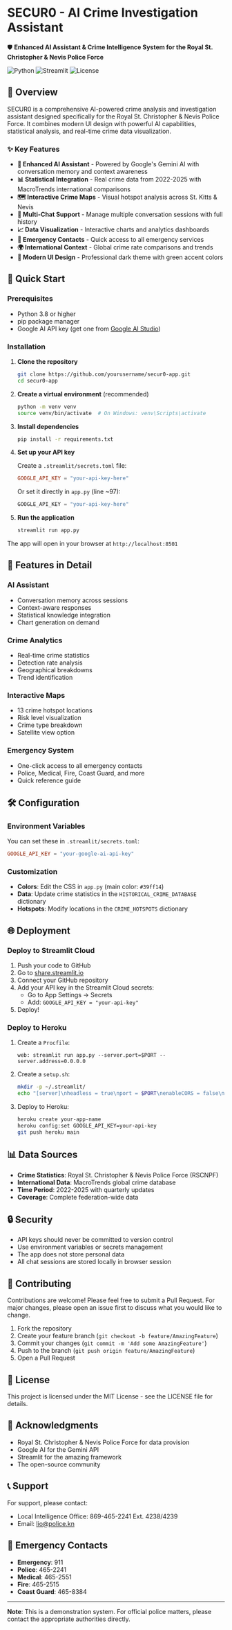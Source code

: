 # SECUR0 - AI Crime Investigation Assistant

🛡️ **Enhanced AI Assistant & Crime Intelligence System for the Royal St. Christopher & Nevis Police Force**

![Python](https://img.shields.io/badge/python-3.8+-blue.svg)
![Streamlit](https://img.shields.io/badge/streamlit-1.28.0+-red.svg)
![License](https://img.shields.io/badge/license-MIT-green.svg)

## 🌟 Overview

SECUR0 is a comprehensive AI-powered crime analysis and investigation assistant designed specifically for the Royal St. Christopher & Nevis Police Force. It combines modern UI design with powerful AI capabilities, statistical analysis, and real-time crime data visualization.

### ✨ Key Features

- **🧠 Enhanced AI Assistant** - Powered by Google's Gemini AI with conversation memory and context awareness
- **📊 Statistical Integration** - Real crime data from 2022-2025 with MacroTrends international comparisons
- **🗺️ Interactive Crime Maps** - Visual hotspot analysis across St. Kitts & Nevis
- **💬 Multi-Chat Support** - Manage multiple conversation sessions with full history
- **📈 Data Visualization** - Interactive charts and analytics dashboards
- **🚨 Emergency Contacts** - Quick access to all emergency services
- **🌍 International Context** - Global crime rate comparisons and trends
- **🎨 Modern UI Design** - Professional dark theme with green accent colors

## 🚀 Quick Start

### Prerequisites

- Python 3.8 or higher
- pip package manager
- Google AI API key (get one from [Google AI Studio](https://makersuite.google.com/app/apikey))

### Installation

1. **Clone the repository**
   ```bash
   git clone https://github.com/yourusername/secur0-app.git
   cd secur0-app
   ```

2. **Create a virtual environment** (recommended)
   ```bash
   python -m venv venv
   source venv/bin/activate  # On Windows: venv\Scripts\activate
   ```

3. **Install dependencies**
   ```bash
   pip install -r requirements.txt
   ```

4. **Set up your API key**
   
   Create a `.streamlit/secrets.toml` file:
   ```toml
   GOOGLE_API_KEY = "your-api-key-here"
   ```
   
   Or set it directly in `app.py` (line ~97):
   ```python
   GOOGLE_API_KEY = "your-api-key-here"
   ```

5. **Run the application**
   ```bash
   streamlit run app.py
   ```

The app will open in your browser at `http://localhost:8501`

## 📱 Features in Detail

### AI Assistant
- Conversation memory across sessions
- Context-aware responses
- Statistical knowledge integration
- Chart generation on demand

### Crime Analytics
- Real-time crime statistics
- Detection rate analysis
- Geographical breakdowns
- Trend identification

### Interactive Maps
- 13 crime hotspot locations
- Risk level visualization
- Crime type breakdown
- Satellite view option

### Emergency System
- One-click access to all emergency contacts
- Police, Medical, Fire, Coast Guard, and more
- Quick reference guide

## 🛠️ Configuration

### Environment Variables
You can set these in `.streamlit/secrets.toml`:

```toml
GOOGLE_API_KEY = "your-google-ai-api-key"
```

### Customization
- **Colors**: Edit the CSS in `app.py` (main color: `#39ff14`)
- **Data**: Update crime statistics in the `HISTORICAL_CRIME_DATABASE` dictionary
- **Hotspots**: Modify locations in the `CRIME_HOTSPOTS` dictionary

## 🌐 Deployment

### Deploy to Streamlit Cloud

1. Push your code to GitHub
2. Go to [share.streamlit.io](https://share.streamlit.io)
3. Connect your GitHub repository
4. Add your API key in the Streamlit Cloud secrets:
   - Go to App Settings → Secrets
   - Add: `GOOGLE_API_KEY = "your-api-key"`
5. Deploy!

### Deploy to Heroku

1. Create a `Procfile`:
   ```
   web: streamlit run app.py --server.port=$PORT --server.address=0.0.0.0
   ```

2. Create a `setup.sh`:
   ```bash
   mkdir -p ~/.streamlit/
   echo "[server]\nheadless = true\nport = $PORT\nenableCORS = false\n" > ~/.streamlit/config.toml
   ```

3. Deploy to Heroku:
   ```bash
   heroku create your-app-name
   heroku config:set GOOGLE_API_KEY=your-api-key
   git push heroku main
   ```

## 📊 Data Sources

- **Crime Statistics**: Royal St. Christopher & Nevis Police Force (RSCNPF)
- **International Data**: MacroTrends global crime database
- **Time Period**: 2022-2025 with quarterly updates
- **Coverage**: Complete federation-wide data

## 🔒 Security

- API keys should never be committed to version control
- Use environment variables or secrets management
- The app does not store personal data
- All chat sessions are stored locally in browser session

## 🤝 Contributing

Contributions are welcome! Please feel free to submit a Pull Request. For major changes, please open an issue first to discuss what you would like to change.

1. Fork the repository
2. Create your feature branch (`git checkout -b feature/AmazingFeature`)
3. Commit your changes (`git commit -m 'Add some AmazingFeature'`)
4. Push to the branch (`git push origin feature/AmazingFeature`)
5. Open a Pull Request

## 📝 License

This project is licensed under the MIT License - see the LICENSE file for details.

## 👏 Acknowledgments

- Royal St. Christopher & Nevis Police Force for data provision
- Google AI for the Gemini API
- Streamlit for the amazing framework
- The open-source community

## 📞 Support

For support, please contact:
- Local Intelligence Office: 869-465-2241 Ext. 4238/4239
- Email: lio@police.kn

## 🚨 Emergency Contacts

- **Emergency**: 911
- **Police**: 465-2241
- **Medical**: 465-2551
- **Fire**: 465-2515
- **Coast Guard**: 465-8384

---

**Note**: This is a demonstration system. For official police matters, please contact the appropriate authorities directly.
